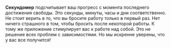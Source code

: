__Секундомер__ подсчитывает ваш прогресс с момента последнего достижения свободы. Это секунды, минуты, часы и дни соответственно. Не стоит верить в то, что вы бросите работу только в первый раз. Нет ничего страшного в том, чтобы бросить после некоторой работы. К тому же приложение стимулирует вас к работе над собой. Это не решение всех проблем с зависимостями. Но мы искренне уверены, что у вас все получится!